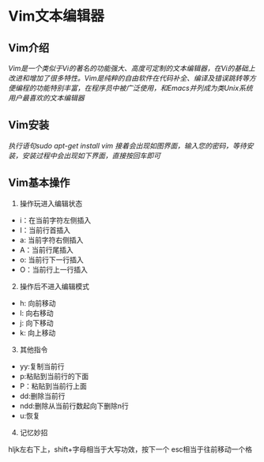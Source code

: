 # Vim文本编辑器
## Vim介绍
*Vim是一个类似于Vi的著名的功能强大、高度可定制的文本编辑器，在Vi的基础上改进和增加了很多特性。Vim是纯粹的自由软件在代码补全、编译及错误跳转等方便编程的功能特别丰富，在程序员中被广泛使用，和Emacs并列成为类Unix系统用户最喜欢的文本编辑器*
## Vim安装
*执行语句sudo apt-get install vim*
*接着会出现如图界面，输入您的密码，等待安装，安装过程中会出现如下界面，直接按回车即可*
## Vim基本操作
1. 操作玩进入编辑状态                
 * i：在当前字符左侧插入                   
 * I：当前行首插入               
 * a: 当前字符右侧插入               
  * A：当前行尾插入              
  * o: 当前行下一行插入                     
   * O：当前行上一行插入 
   
2. 操作后不进入编辑模式           
* h: 向前移动                
* l: 向右移动                   
 * j: 向下移动                       
 * k: 向上移动 
 
3. 其他指令                  
* yy:复制当前行                 
* p:粘贴到当前行的下面                   
 * P：粘贴到当前行上面                   
 * dd:删除当前行                
 * ndd:删除从当前行数起向下删除n行                  
 * u:恢复                       
 
4. 记忆妙招                

hljk左右下上，shift+字母相当于大写功效，按下一个 esc相当于往前移动一个格     


    
